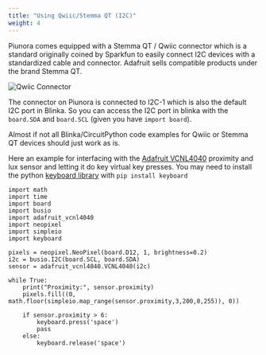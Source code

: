 ```yaml
---
title: "Using Qwiic/Stemma QT (I2C)"
weight: 4
---
```


Piunora comes equipped with a Stemma QT / Qwiic connector which is a standard originally coined by Sparkfun to easily connect I2C devices with a standardized cable and connector.
Adafruit sells compatible products under the brand Stemma QT.

![Qwiic Connector](/docs/piunora/qwiic_piunora.jpg)

The connector on Piunora is connected to I2C-1 which is also the default I2C port in Blinka.
So you can access the I2C port in blinka with the `board.SDA` and `board.SCL` (given you have `import board`).

Almost if not all Blinka/CircuitPython code examples for Qwiic or Stemma QT devices should just work as is.

Here an example for interfacing with the [Adafruit VCNL4040](https://www.adafruit.com/product/4161) proximity and lux sensor and letting it do key virtual key presses.
You may need to install the python [keyboard library](https://pypi.org/project/keyboard/) with `pip install keyboard`

```
import math
import time
import board
import busio
import adafruit_vcnl4040
import neopixel
import simpleio
import keyboard

pixels = neopixel.NeoPixel(board.D12, 1, brightness=0.2)
i2c = busio.I2C(board.SCL, board.SDA)
sensor = adafruit_vcnl4040.VCNL4040(i2c)

while True:
	print("Proximity:", sensor.proximity)
	pixels.fill((0, math.floor(simpleio.map_range(sensor.proximity,3,200,0,255)), 0))

	if sensor.proximity > 6:
		keyboard.press('space')
		pass
	else:
		keyboard.release('space')
```
